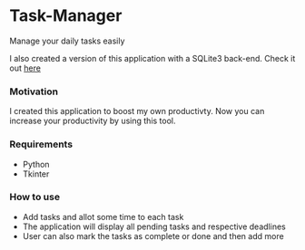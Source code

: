 # Task-Manager
Manage your daily tasks easily

I also created a version of this application with a SQLite3 back-end. Check it out [here](https://github.com/Rishav-12/beginner-projects/tree/master/solutions/Rishav%20Mitra/Code/ToDo%20App)

### Motivation
I created this application to boost my own productivty. Now you can increase your productivity by using this tool.

### Requirements
* Python
* Tkinter

### How to use
* Add tasks and allot some time to each task
* The application will display all pending tasks and respective deadlines
* User can also mark the tasks as complete or done and then add more
